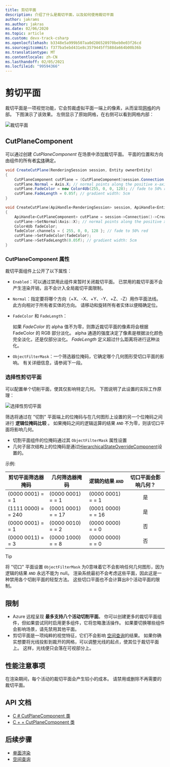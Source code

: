 ```yaml
---
title: 剪切平面
description: 介绍了什么是裁切平面，以及如何使用裁切平面
author: jakrams
ms.author: jakras
ms.date: 02/06/2020
ms.topic: article
ms.custom: devx-track-csharp
ms.openlocfilehash: b3348e5a999b507aa0d286528970beb0e03f26cd
ms.sourcegitcommit: f377ba5ebd431e8c3579445ff588da664b00b36b
ms.translationtype: MT
ms.contentlocale: zh-CN
ms.lasthandoff: 02/05/2021
ms.locfileid: "99594366"
---
```

# <a name="cut-planes"></a>剪切平面

裁切平面是一项视觉功能，它会剪裁虚拟平面一端上的像素，从而呈现[网格](../../concepts/meshes.md)的内部。
下图演示了该效果。 左侧显示了原始网格，在右侧可以看到网格内部：

![裁切平面](./media/cutplane-1.png)

## <a name="cutplanecomponent"></a>CutPlaneComponent

可以通过创建 *CutPlaneComponent* 在场景中添加裁切平面。 平面的位置和方向由组件的所有者[实体](../../concepts/entities.md)确定。

```cs
void CreateCutPlane(RenderingSession session, Entity ownerEntity)
{
    CutPlaneComponent cutPlane = (CutPlaneComponent)session.Connection.CreateComponent(ObjectType.CutPlaneComponent, ownerEntity);
    cutPlane.Normal = Axis.X; // normal points along the positive x-axis of the owner object's orientation
    cutPlane.FadeColor = new Color4Ub(255, 0, 0, 128); // fade to 50% red
    cutPlane.FadeLength = 0.05f; // gradient width: 5cm
}
```

```cpp
void CreateCutPlane(ApiHandle<RenderingSession> session, ApiHandle<Entity> ownerEntity)
{
    ApiHandle<CutPlaneComponent> cutPlane = session->Connection()->CreateComponent(ObjectType::CutPlaneComponent, ownerEntity)->as<CutPlaneComponent>();;
    cutPlane->SetNormal(Axis::X); // normal points along the positive x-axis of the owner object's orientation
    Color4Ub fadeColor;
    fadeColor.channels = { 255, 0, 0, 128 }; // fade to 50% red
    cutPlane->SetFadeColor(fadeColor);
    cutPlane->SetFadeLength(0.05f); // gradient width: 5cm
}
```

### <a name="cutplanecomponent-properties"></a>CutPlaneComponent 属性

裁切平面组件上公开了以下属性：

* `Enabled`：可以通过禁用此组件来暂时关闭裁切平面。 已禁用的裁切平面不会产生渲染开销，且不会计入全局裁切平面限制。

* `Normal`：指定要将哪个方向（+X、-X、+Y、-Y、+Z、-Z）用作平面法线。 此方向相对于所有者实体的方向。 请移动和旋转所有者实体以便精确定位。

* `FadeColor` 和 `FadeLength`：

  如果 *FadeColor* 的 alpha 值不为零，则靠近裁切平面的像素将会根据 FadeColor 的 RGB 部分淡化。 alpha 通道的强度决定了像素是根据淡化颜色完全淡化，还是仅部分淡化。 *FadeLength* 定义超过什么距离将进行这种淡化。

* `ObjectFilterMask`：一个筛选器位掩码，它确定哪个几何图形受切口平面的影响。 有关详细信息，请参阅下一段。

### <a name="selective-cut-planes"></a>选择性剪切平面

可以配置单个切削平面，使其仅影响特定几何。 下图说明了此设置的实际工作原理：

![选择性剪切平面](./media/selective-cut-planes.png)

筛选将通过在 "切割" 平面端上的位掩码与在几何图形上设置的另一个位掩码之间进行 **逻辑位掩码比较** 。 如果掩码之间的逻辑运算的结果 `AND` 不为零，则该切口平面将影响几何。

* 切割平面组件的位掩码通过其 `ObjectFilterMask` 属性设置
* 几何子层次结构上的位掩码是通过[HierarchicalStateOverrideComponent](override-hierarchical-state.md#features)设置的。

示例:

| 剪切平面筛选器掩码 | 几何筛选器掩码  | 逻辑的结果 `AND` | 切口平面会影响几何？  |
|--------------------|-------------------|-------------------|:----------------------------:|
|  (0000 0001) = = 1   |  (0000 0001) = = 1  |  (0000 0001) = = 1  | 是 |
|  (1111 0000) = = 240 |  (0001 0001) = = 17 |  (0001 0000) = = 16 | 是 |
|  (0000 0001) = = 1   |  (0000 0010) = = 2  |  (0000 0000) = = 0  | 否 |
|  (0000 0011) = = 3   |  (0000 1000) = = 8  |  (0000 0000) = = 0  | 否 |

>[!TIP]
> 将 "切口" 平面设置 `ObjectFilterMask` 为0意味着它不会影响任何几何图形，因为逻辑的结果 `AND` 永远不能为 null。 渲染系统最初不会考虑这些平面，因此这是一种禁用各个切削平面的轻型方法。 这些切口平面也不会计算出8个活动平面的限制。

## <a name="limitations"></a>限制

* Azure 远程呈现 **最多支持八个活动切削平面**。 你可以创建更多的裁切平面组件，但如果尝试同时启用更多组件，它将忽略激活操作。 如果要切换哪些组件会影响场景，请先禁用其他平面。
* 剪切平面是一项纯粹的视觉特征，它们不会影响 [空间查询](spatial-queries.md)的结果。 如果你确实想要将光线投影到裁开的网格，可以调整光线的起点，使其位于裁切平面上。 这样，光线便只会落在可视部分上。

## <a name="performance-considerations"></a>性能注意事项

在渲染期间，每个活动的裁切平面会产生较小的成本。 请禁用或删除不再需要的裁切平面。

## <a name="api-documentation"></a>API 文档

* [C # CutPlaneComponent 类](/dotnet/api/microsoft.azure.remoterendering.cutplanecomponent)
* [C + + CutPlaneComponent 类](/cpp/api/remote-rendering/cutplanecomponent)

## <a name="next-steps"></a>后续步骤

* [单面渲染](single-sided-rendering.md)
* [空间查询](spatial-queries.md)